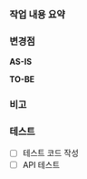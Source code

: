 ### 작업 내용 요약 
<!---- 변경 사항 및 관련 이슈에 대해 간단하게 작성해주세요. 어떻게보다 무엇을 왜 수정했는지 설명해주세요. -->

### 변경점
<!---- 실제로 변경된 부분을 작성해주세요. -->
**AS-IS**


**TO-BE**

### 비고
<!---- 리뷰어에게 하고 싶은 말이나, 참고해야할 부분이 있다면 알려주세요. -->


### 테스트
<!---- 어떤 테스트를 진행했는지 적어주세요.-->

- [ ] 테스트 코드 작성
- [ ] API 테스트 

